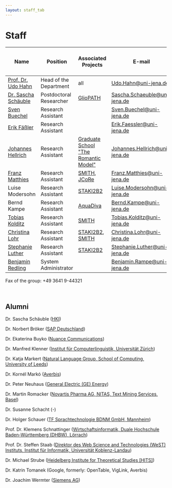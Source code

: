 ```yaml
---
layout: staff_tab
---
```


# Staff

| Name        | Position           | Associated Projects | E-mail | Telephone (prefix +49 3641 9) |
| ------------- | ------------- | ----- | ------------- | ------------- |
| [Prof. Dr. Udo Hahn](https://julielab.github.io/web/staff/Prof_+Dr_+Udo+Hahn.html)	| Head of the Department	|  all	| [Udo.Hahn@uni-jena.de](mailto:Udo.Hahn@uni-jena.de)	| 44320 |
| [Dr. Sascha Schäuble](https://julielab.github.io/web/staff/Dr_+Sascha+Sch%C3%A4uble.html) | Postdoctoral Researcher | [GlioPATH](http://www.sys-med.de/en/young-investigators/junior-research-alliances/gliopath/) | [Sascha.Schaeuble@uni-jena.de](mailto:Sascha.Schaeuble@uni-jena.de) | 44323 |
| [Sven Buechel](https://julielab.github.io/web/staff/Sven+Buechel.html)	| Research Assistant	| |	[Sven.Buechel@uni-jena.de](mailto:Sven.Buechel@uni-jena.de) | 44324 |
| [Erik Fäßler](https://julielab.github.io/web/staff/Erik+F%C3%A4%C3%9Fler.html)	| Research Assistant	| |	[Erik.Faessler@uni-jena.de](mailto:Erik.Faessler@uni-jena.de)	| 44324 |
| [Johannes Hellrich](https://julielab.github.io/web/staff/Johannes+Hellrich.html)	| Research Assistant	| [Graduate School "The Romantic Model"](http://modellromantik.uni-jena.de/)	| [Johannes.Hellrich@uni-jena.de](mailto:Johannes.Hellrich@uni-jena.de)	| 44305 |
| [Franz Matthies](https://julielab.github.io/web/staff/Franz+Matthies.html) | Research Assistant	| [SMITH](http://www.smith.care/), [JCoRe](https://julielab.github.io/) | [Franz.Matthies@uni-jena.de](mailto:Franz.Matthies@uni-jena.de)	| 44305 |
| Luise Modersohn | Research Assistant | [STAKI2B2](http://gepris.dfg.de/gepris/projekt/315098900)	| [Luise.Modersohn@uni-jena.de](mailto:Luise.Modersohn@uni-jena.de) | 44305 |
| Bernd Kampe | Research Assistant | [AquaDiva](http://www.aquadiva.uni-jena.de/) | [Bernd.Kampe@uni-jena.de](mailto:Bernd.Kampe@uni-jena.de) | 44324 |
| [Tobias Kolditz](https://julielab.github.io/web/staff/Tobias+Kolditz.html) | Research Assistant | [SMITH](http://www.smith.care/)	| [Tobias.Kolditz@uni-jena.de](mailto:Tobias.Kolditz@uni-jena.de) | 44303 |
| [Christina Lohr](https://julielab.github.io/web/staff/Christina+Lohr.html)	| Research Assistant	| [STAKI2B2](http://gepris.dfg.de/gepris/projekt/315098900), [SMITH](http://www.smith.care/)	| [Christina.Lohr@uni-jena.de](mailto:Christina.Lohr@uni-jena.de)	| 44303 |
| [Stephanie Luther](https://julielab.github.io/web/staff/Stephanie+Luther.html) | Research Assistant | [STAKI2B2](http://gepris.dfg.de/gepris/projekt/315098900)	| [Stephanie.Luther@uni-jena.de](mailto:Stephanie.Luther@uni-jena.de) | 44303 |
| [Benjamin Redling](https://julielab.github.io/web/staff/Benjamin+Redling.html)	| System Administrator | |	[Benjamin.Rampe@uni-jena.de](mailto:Benjamin.Rampe@uni-jena.de)	| 44323 |

Fax of the group: +49 3641 9-44321

<br>

## Alumni

Dr. Sascha Schäuble ([HKI](https://www.leibniz-hki.de/de/home.html))

Dr. Norbert Bröker ([SAP Deutschland](http://www.sap.com/germany/index.epx))

Dr. Ekaterina Buyko ([Nuance Communications](http://www.nuance.de/))

Dr. Manfred Klenner ([Institut für Computerlinguistik, Universität Zürich](http://www.cl.uzh.ch/people/team/klenner.html))

Dr. Katja Markert ([Natural Language Group, School of Computing, University of Leeds](http://www.comp.leeds.ac.uk/markert/))

Dr. Kornél Markó ([Averbis](http://www.averbis.de/))

Dr. Peter Neuhaus ([General Electric (GE) Energy](http://www.ge.com/de/home/))

Dr. Martin Romacker ([Novartis Pharma AG, NITAS, Text Mining Services, Basel](http://www.novartis.ch/))

Dr. Susanne Schacht (-)

Dr. Holger Schauer ([TF Sprachtechnologie BDNM GmbH, Mannheim](http://www.bi-media.de/))

Prof. Dr. Klemens Schnattinger ([Wirtschaftsinformatik, Duale Hochschule Baden-Württemberg (DHBW), Lörrach](http://www.dhbw-loerrach.de/index.php?id=schnattinger))

Prof. Dr. Steffen Staab ([Direktor des Web Science and Technologies (WeST) Instituts, Institut für Informatik, Universität Koblenz-Landau](http://www.uni-koblenz.de/~staab/))

Dr. Michael Strube ([Heidelberg Institute for Theoretical Studies [HITS]](http://www.h-its.org/english/homes/strube/index.php))

Dr. Katrin Tomanek (Google, formerly: OpenTable, VigLink, Averbis)

Dr. Joachim Wermter ([Siemens AG](http://www.siemens.com/entry/cc/en/))
